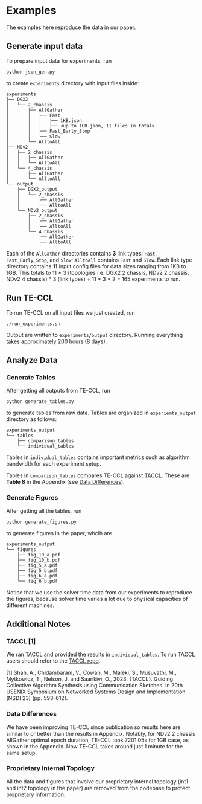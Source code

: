 # Examples
The examples here reproduce the data in our paper.

## Generate input data
To prepare input data for experiments, run
```
python json_gen.py
```
to create `experiments` directory with input files inside:

```
experiments
├── DGX2
│   └── 2_chassis
│       ├── AllGather
│       │   ├── Fast
│       │   │   ├── 1KB.json
│       │   │   ├── <up to 1GB.json, 11 files in total>
│       │   ├── Fast_Early_Stop
│       │   └── Slow
│       └── AlltoAll
├── NDv2
│   ├── 2_chassis
│   │   ├── AllGather
│   │   └── AlltoAll
│   └── 4_chassis
│       ├── AllGather
│       └── AlltoAll
└── output
    ├── DGX2_output
    │   └── 2_chassis
    │       ├── AllGather
    │       └── AlltoAll
    └── NDv2_output
        ├── 2_chassis
        │   ├── AllGather
        │   └── AlltoAll
        └── 4_chassis
            ├── AllGather
            └── AlltoAll
```

Each of the `AllGather` directories contains **3** link types: `Fast`, `Fast_Early_Stop`, and `Slow`; `AlltoAll` contains `Fast` and `Slow`. Each link type directory contains **11** input config files for data sizes ranging from 1KB to 1GB. This totals to 11 * 3 (topologies i.e. DGX2 2 chassis, NDv2 2 chassis, NDv2 4 chassis) * 3 (link types) + 11 * 3 * 2 = 165 experiments to run.

## Run TE-CCL
To run TE-CCL on all input files we just created, run
```
./run_experiments.sh
```
Output are written to `experiments/output` directory. Running everything takes approximately 200 hours (8 days).

## Analyze Data

### Generate Tables
After getting all outputs from TE-CCL, run
```
python generate_tables.py
```
to generate tables from raw data. Tables are organized in `experiemts_output` directory as follows:
```
experiments_output
└── tables
    ├── comparison_tables
    └── individual_tables
```

Tables in `individual_tables` contains important metrics such as algorithm bandwidth for each experiment setup.

Tables in `comparison_tables` compares TE-CCL against [TACCL](#taccl). These are **Table 8** in the Appendix (see [Data Differences](#data-differences)).

### Generate Figures
After getting all the tables, run
```
python generate_figures.py
```
to generate figures in the paper, whcih are
```
experiments_output
└── figures
    ├── fig_10_a.pdf
    ├── fig_10_b.pdf
    ├── fig_5_a.pdf
    ├── fig_5_b.pdf
    ├── fig_6_a.pdf
    └── fig_6_b.pdf
```

Notice that we use the solver time data from our experiments to reproduce the figures, because solver time varies a lot due to physical capacities of different machines.

## Additional Notes
### TACCL [1]
We ran TACCL and provided the results in `individual_tables`. To run TACCL users should refer to the [TACCL repo](https://github.com/microsoft/taccl).

[1] Shah, A., Chidambaram, V., Cowan, M., Maleki, S., Musuvathi, M., Mytkowicz, T., Nelson, J. and Saarikivi, O., 2023. {TACCL}: Guiding Collective Algorithm Synthesis using Communication Sketches. In 20th USENIX Symposium on Networked Systems Design and Implementation (NSDI 23) (pp. 593-612).

### Data Differences
We have been improving TE-CCL since publication so results here are similar to or better than the results in Appendix. Notably, for NDv2 2 chassis AllGather optimal epoch duration, TE-CCL took 7201.05s for 1GB case, as shown in the Appendix. Now TE-CCL takes around just 1 minute for the same setup.

### Proprietary Internal Topology
All the data and figures that involve our proprietary internal topology (int1 and int2 topology in the paper) are removed from the codebase to protect proprietary information.